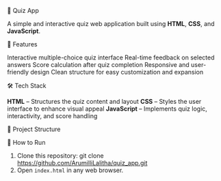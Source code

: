 🧠 Quiz App

  A simple and interactive quiz web application built using **HTML**, **CSS**, and **JavaScript**.

📌 Features

  Interactive multiple-choice quiz interface
  Real-time feedback on selected answers
  Score calculation after quiz completion
  Responsive and user-friendly design
  Clean structure for easy customization and expansion

🛠 Tech Stack

  **HTML** – Structures the quiz content and layout
  **CSS** – Styles the user interface to enhance visual appeal
  **JavaScript** – Implements quiz logic, interactivity, and score handling

📂 Project Structure

🚀 How to Run
1. Clone this repository:
   git clone https://github.com/ArumilliLalitha/quiz_app.git
2. Open `index.html` in any web browser.

